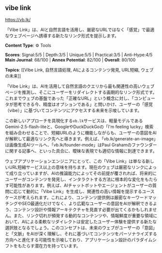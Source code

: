 ## vibe link

https://vb.lk/

「Vibe Link」は、AIと自然言語を活用し、厳密なURLではなく「感覚」で最適なウェブページへ誘導する新たなリンク形式を提示します。

**Content Type**: ⚙️ Tools

**Scores**: Signal:5/5 | Depth:3/5 | Unique:5/5 | Practical:3/5 | Anti-Hype:4/5
**Main Journal**: 68/100 | **Annex Potential**: 82/100 | **Overall**: 80/100

**Topics**: [[Vibe Link, 自然言語処理, AIによるコンテンツ発見, URL短縮, ウェブの未来]]

「Vibe Link」は、AIを活用して自然言語のクエリから最も関連性の高いウェブページを推測し、そこにユーザーをリダイレクトする画期的なリンク形式です。これまでウェブの基盤であった「正確なURL」という概念に対し、「コンピュータが思考できる今、精度はオプションである」と問いかけ、ユーザーの「感覚（vibe）」に基づいてコンテンツにアクセスする未来を示唆しています。

この新しいアプローチを具現化する`vb.lk`サービスは、軽量モデルであるGemini-2.5-flash-liteと、GoogleやDuckDuckGoの「I'm feeling lucky」検索を組み合わせることで、短縮URLのように機能しながらも、ユーザーの意図をAIが解釈して最適なリンク先へと導きます。例えば、「vb.lk/generate-an-image」は画像生成AIツールへ、「vb.lk/founder-mode」はPaul Grahamのファウンダーに関する記事へ、といった具合に、曖昧な表現でも適切な情報に到達できます。

ウェブアプリケーションエンジニアにとって、この「Vibe Link」は単なる新しいURL短縮サービス以上の意味を持ちます。現在のウェブは厳密なリンクによって成り立っていますが、AIの推論能力によってその前提が覆されれば、将来的にユーザーがコンテンツを発見し、インタラクトする方法に根本的な変化をもたらす可能性があります。例えば、AIチャットボットやエージェントがユーザーの質問に応じて動的に「Vibe Link」を生成し、関連性の高い情報を提示するユースケースが考えられます。これにより、コンテンツ提供側は厳密なキーワードマッチングやSEO最適化だけでなく、より広範なユーザーの意図をAIが解釈できるよう、コンテンツ設計や情報アーキテクチャを見直す必要が出てくるかもしれません。また、リンク切れが頻発する動的なコンテンツや、情報鮮度が重要な領域において、AIによる柔軟なリダイレクトは安定したユーザー体験を提供する新たな選択肢となるでしょう。このコンセプトは、未来のウェブがユーザーの「意図」と「文脈」をAIが深く理解し、それに基づいてコンテンツをパーソナライズする方向へと進化する可能性を示唆しており、アプリケーション設計のパラダイムシフトをもたらす潜在力を持っています。